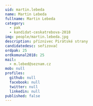 ```yaml
---
uid: martin.lebeda
name: Martin Lebeda
fullname: Martin Lebeda
category:
  - pak
  - kandidat-ceskatrebova-2018
img: people/martin.lebeda.jpg
description: příznivec Pirátské strany
candidatedesc: seřizovač
ordpak: 25
ordkomunal2018: 25
mail:
  - m.lebed@seznam.cz
mob: null
profiles:
  github: null
  facebook: null
  twitter: null
  linkedin: null
published: false
---
```

